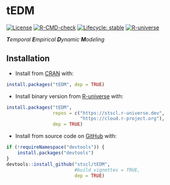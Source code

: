 
<!-- README.md is generated from README.Rmd. Please edit that file -->

# tEDM

<!-- badges: start -->
<!-- [![CRAN](https://www.r-pkg.org/badges/version/tEDM)](https://CRAN.R-project.org/package=tEDM) -->
<!-- [![CRAN Release](https://www.r-pkg.org/badges/last-release/tEDM)](https://CRAN.R-project.org/package=tEDM) -->
<!-- [![CRAN Checks](https://badges.cranchecks.info/worst/tEDM.svg)](https://cran.r-project.org/web/checks/check_results_tEDM.html) -->
<!-- [![Downloads_all](https://badgen.net/cran/dt/tEDM?color=orange)](https://CRAN.R-project.org/package=tEDM) -->
<!-- [![Downloads_month](https://cranlogs.r-pkg.org/badges/tEDM)](https://CRAN.R-project.org/package=tEDM) -->

[![License](https://img.shields.io/badge/license-GPL--3-brightgreen.svg?style=flat)](http://www.gnu.org/licenses/gpl-3.0.html)
[![R-CMD-check](https://github.com/stscl/tEDM/actions/workflows/R-CMD-check.yaml/badge.svg)](https://github.com/stscl/tEDM/actions/workflows/R-CMD-check.yaml)
[![Lifecycle:
stable](https://img.shields.io/badge/lifecycle-stable-20b2aa.svg)](https://lifecycle.r-lib.org/articles/stages.html#stable)
[![R-universe](https://stscl.r-universe.dev/badges/tEDM?color=cyan)](https://stscl.r-universe.dev/tEDM)

<!-- badges: end -->

***T**emporal **E**mpirical **D**ynamic **M**odeling*

## Installation

- Install from [CRAN](https://CRAN.R-project.org/package=tEDM) with:

``` r
install.packages("tEDM", dep = TRUE)
```

- Install binary version from
  [R-universe](https://stscl.r-universe.dev/tEDM) with:

``` r
install.packages("tEDM",
                 repos = c("https://stscl.r-universe.dev",
                           "https://cloud.r-project.org"),
                 dep = TRUE)
```

- Install from source code on [GitHub](https://github.com/stscl/tEDM)
  with:

``` r
if (!requireNamespace("devtools")) {
    install.packages("devtools")
}
devtools::install_github("stscl/tEDM",
                         #build_vignettes = TRUE,
                         dep = TRUE)
```
